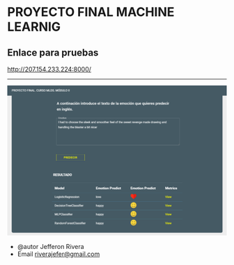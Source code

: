 # PROYECTO FINAL MACHINE LEARNIG

## Enlace para pruebas

<a href="http://207.154.233.224:8000/" target="_blank">
http://207.154.233.224:8000/
</a>  

<hr> 

<center>
<img src="home.png">
</center> 


- @autor Jefferon Rivera  
- Email riverajefer@gmail.com